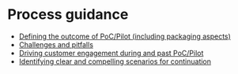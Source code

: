 # Process guidance

- [Defining the outcome of PoC/Pilot (including packaging aspects)](./defining-outcome.md)
- [Challenges and pitfalls](./challenges-pitfalls.md)
- [Driving customer engagement during and past PoC/Pilot](./driving-customer-engagement.md)
- [Identifying clear and compelling scenarios for continuation](./identifying-continuation-scenarios.md)

